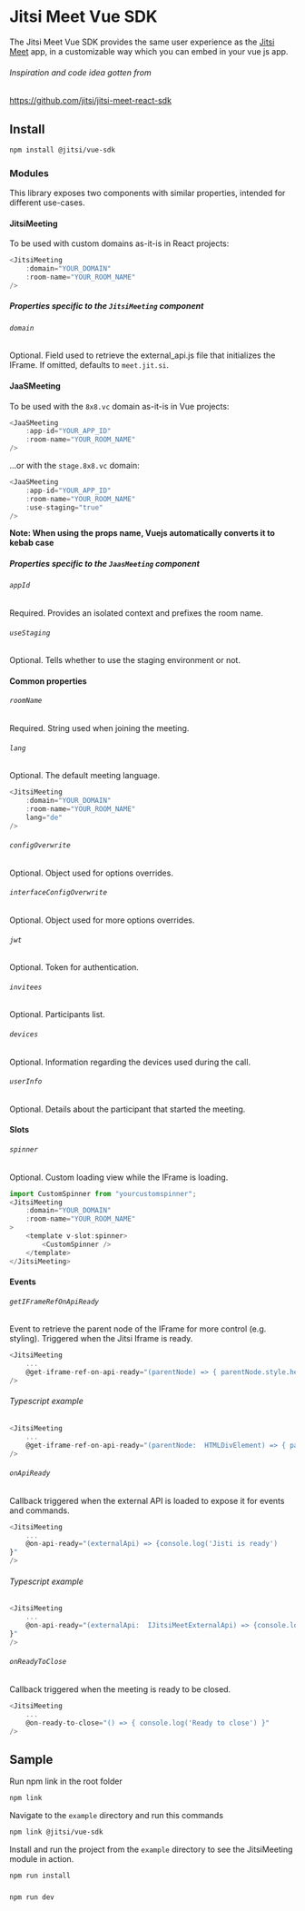 # Jitsi Meet Vue SDK
The Jitsi Meet Vue SDK provides the same user experience as the [Jitsi Meet](https://github.com/jitsi/jitsi-meet) app, in a customizable way which you can embed in your vue js app.

###### Inspiration and code idea gotten from
https://github.com/jitsi/jitsi-meet-react-sdk
## Install
```bash
npm install @jitsi/vue-sdk
```
### Modules
This library exposes two components with similar properties, intended for different use-cases.
#### JitsiMeeting
To be used with custom domains as-it-is in React projects:
```js
<JitsiMeeting
    :domain="YOUR_DOMAIN"
    :room-name="YOUR_ROOM_NAME"
/>
```
##### Properties specific to the `JitsiMeeting` component

###### `domain`
Optional. Field used to retrieve the external_api.js file that initializes the IFrame. If omitted, defaults to `meet.jit.si`.


#### JaaSMeeting
To be used with the `8x8.vc` domain as-it-is in Vue projects:
```js
<JaaSMeeting
    :app-id="YOUR_APP_ID"
    :room-name="YOUR_ROOM_NAME"
/>
```

...or with the `stage.8x8.vc` domain:
```js
<JaaSMeeting
    :app-id="YOUR_APP_ID"
    :room-name="YOUR_ROOM_NAME"
    :use-staging="true"
/>
```
**Note: When using the props name, Vuejs automatically converts it to kebab case**
##### Properties specific to the `JaasMeeting` component
###### `appId` 
Required. Provides an isolated context and prefixes the room name.

###### `useStaging`
Optional. Tells whether to use the staging environment or not.

#### Common properties
###### `roomName`
Required. String used when joining the meeting.

###### `lang`
Optional. The default meeting language.
```js
<JitsiMeeting
    :domain="YOUR_DOMAIN"
    :room-name="YOUR_ROOM_NAME"
    lang="de"
/>
```
###### `configOverwrite`
Optional. Object used for options overrides.

###### `interfaceConfigOverwrite`
Optional. Object used for more options overrides.

###### `jwt`
Optional. Token for authentication.

###### `invitees`
Optional. Participants list.

###### `devices`
Optional. Information regarding the devices used during the call.

###### `userInfo`
Optional. Details about the participant that started the meeting.


#### Slots

###### `spinner`
Optional. Custom loading view while the IFrame is loading.
```js
import CustomSpinner from "yourcustomspinner";
<JitsiMeeting
    :domain="YOUR_DOMAIN"
    :room-name="YOUR_ROOM_NAME"
>
	<template v-slot:spinner>
		<CustomSpinner />
	</template>
</JitsiMeeting>
```

#### Events
###### `getIFrameRefOnApiReady`
Event to retrieve the parent node of the IFrame for more control (e.g. styling). Triggered when the Jitsi Iframe is ready.
```js
<JitsiMeeting
    ...
    @get-iframe-ref-on-api-ready="(parentNode) => { parentNode.style.height = '700px'}"
/>
```
###### Typescript example
```ts
<JitsiMeeting
    ...
    @get-iframe-ref-on-api-ready="(parentNode:  HTMLDivElement) => { parentNode.style.height = '700px'}"
/>
```
###### `onApiReady`
Callback triggered when the external API is loaded to expose it for events and commands.
```js
<JitsiMeeting
    ...
    @on-api-ready="(externalApi) => {console.log('Jisti is ready')
}"
/>
```
###### Typescript example
```ts
<JitsiMeeting
    ...
    @on-api-ready="(externalApi:  IJitsiMeetExternalApi) => {console.log('Jisti is ready')
}"
/>
```
###### `onReadyToClose`
Callback triggered when the meeting is ready to be closed.
```js
<JitsiMeeting
    ...
    @on-ready-to-close="() => { console.log('Ready to close') }"
/>
```

## Sample

Run npm link in the root folder
```bash
npm link
```

Navigate to the `example` directory and run this commands
```bash
npm link @jitsi/vue-sdk
```

Install and run the project from the `example` directory to see the JitsiMeeting module in action.
```bash
npm run install
```

###
```bash
npm run dev
```